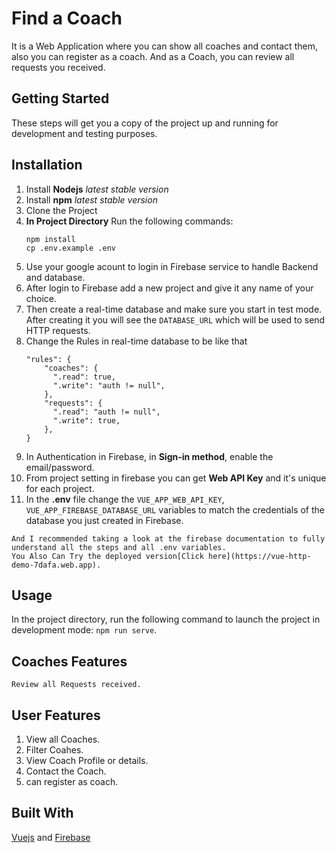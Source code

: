 # Find a Coach

It is a Web Application where you can show all coaches and contact them, also you can register as a coach. And as a Coach, you can review all requests you received.

## Getting Started

These steps will get you a copy of the project up and running for development and testing purposes.

## Installation

1.  Install  **Nodejs** _latest stable version_
2.  Install  **npm** _latest stable version_
3.  Clone the Project
4.  **In Project Directory** 
	Run the following commands:
	```
	npm install
	cp .env.example .env
	```
5.  Use your google acount to login in Firebase service to handle Backend and database.
6.  After login to Firebase add a new project and give it any name of your choice.
7.  Then create a real-time database and make sure you start in test mode. After creating it you will see the `DATABASE_URL` which will be used to send HTTP requests.
8.  Change the Rules in real-time database to be like that
	```
	"rules": {
	    "coaches": {
	      ".read": true,
	      ".write": "auth != null",
	    },
	    "requests": {
	      ".read": "auth != null",
	      ".write": true,
	    },
	}
	```
9.  In Authentication in Firebase, in **Sign-in method**, enable the email/password.
10. From project setting in firebase you can get **Web API Key** and it's unique for each project.
11.  In the **.env** file change the  `VUE_APP_WEB_API_KEY`,  `VUE_APP_FIREBASE_DATABASE_URL`  variables to match the credentials of the database you just created in Firebase.

    And I recommended taking a look at the firebase documentation to fully understand all the steps and all .env variables.
    You Also Can Try the deployed version[Click here](https://vue-http-demo-7dafa.web.app).
    
## Usage

   In the project directory, run the following command to launch the project in development mode:  `npm run serve`.

## Coaches Features

    Review all Requests received.

## User Features

1.  View all Coaches.
2.  Filter Coahes.
3.  View Coach Profile or details.
4.  Contact the Coach.
5.  can register as coach.

## Built With

[Vuejs](https://v3.vuejs.org/) and [Firebase](https://firebase.google.com/)

